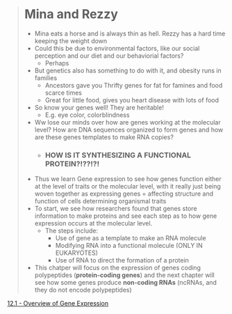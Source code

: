 > # Mina and Rezzy
> - Mina eats a horse and is always thin as hell. Rezzy has a hard time keeping the weight down
> - Could this be due to environmental factors, like our social perception and our diet and our behaviorial factors?
>   - Perhaps
> - But genetics also has something to do with it, and obesity runs in families
>   - Ancestors gave you Thrifty genes for fat for famines and food scarce times
>   - Great for little food, gives you heart disease with lots of food
> - So know your genes well! They are heritable!
>   - E.g. eye color, colorblindness
> - Ww lose our minds over how are genes working at the molecular level? How are DNA sequences organized to form genes and how are these genes templates to make RNA copies?
>   - ### HOW IS IT SYNTHESIZING A FUNCTIONAL PROTEIN?!??!?!
> - Thus we learn Gene expression to see how genes function either at the level of traits or the molecular level, with it really just being woven together as expressing genes = affecting structure and function of cells determining organismal traits
> - To start, we see how researchers found that genes store information to make proteins and see each step as to how gene expression occurs at the molecular level.
>   - The steps include:
>     - Use of gene as a template to make an RNA molecule
>     - Modifying RNA into a functional molecule (ONLY IN EUKARYOTES)
>     - Use of RNA to direct the formation of a protein
> - This chatper will focus on the expression of genes coding polypeptides (**protein-coding genes**) and the next chapter will see how some genes produce **non-coding RNAs** (ncRNAs, and they do not encode polypeptides)

[12.1 - Overview of Gene Expression](https://github.com/MCBasterSheet/MCBasterSheet/blob/main/MCB150/pages/12.1%20-%20Overview%20of%20Gene%20Expression.md)
